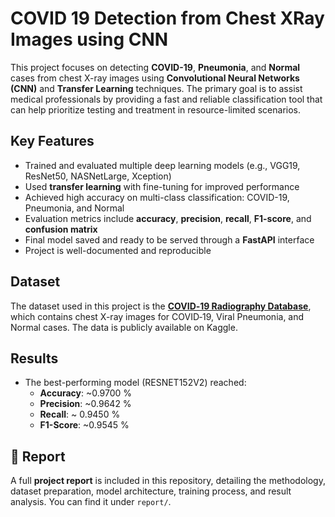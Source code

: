 # COVID 19 Detection from Chest XRay Images using CNN

This project focuses on detecting **COVID-19**, **Pneumonia**, and **Normal** cases from chest X-ray images using **Convolutional Neural Networks (CNN)** and **Transfer Learning** techniques. The primary goal is to assist medical professionals by providing a fast and reliable classification tool that can help prioritize testing and treatment in resource-limited scenarios.

##  Key Features

- Trained and evaluated multiple deep learning models (e.g., VGG19, ResNet50, NASNetLarge, Xception)
- Used **transfer learning** with fine-tuning for improved performance
- Achieved high accuracy on multi-class classification: COVID-19, Pneumonia, and Normal
- Evaluation metrics include **accuracy**, **precision**, **recall**, **F1-score**, and **confusion matrix**
- Final model saved and ready to be served through a **FastAPI** interface
- Project is well-documented and reproducible

##  Dataset

The dataset used in this project is the [**COVID‑19 Radiography Database**](https://www.kaggle.com/datasets/tawsifurrahman/covid19-radiography-database), which contains chest X-ray images for COVID‑19, Viral Pneumonia, and Normal cases. The data is publicly available on Kaggle.  

##  Results

- The best-performing model (RESNET152V2) reached:
  - **Accuracy**: ~0.9700 %
  - **Precision**: ~0.9642 %
  - **Recall**: ~ 0.9450 %
  - **F1-Score**: ~0.9545 %



## 📄 Report

A full **project report** is included in this repository, detailing the methodology, dataset preparation, model architecture, training process, and result analysis. You can find it under `report/`.

